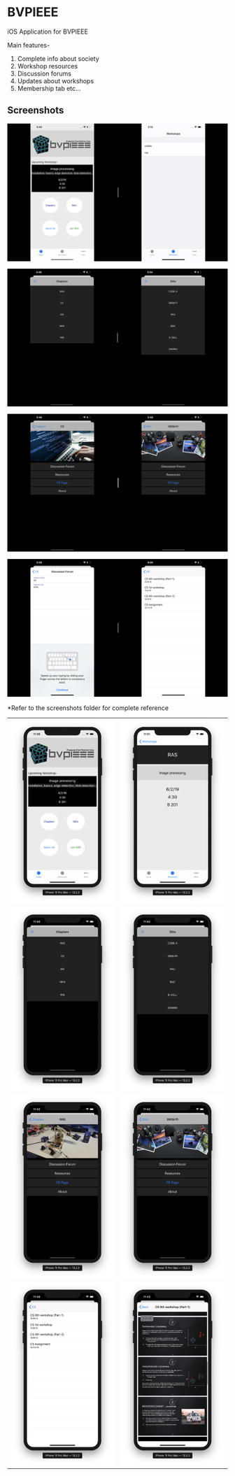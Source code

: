 # BVPIEEE
iOS Application for BVPIEEE

Main features-
1. Complete info about society
2. Workshop resources
3. Discussion forums
4. Updates about workshops
5. Membership tab etc...

## Screenshots

![Home-workshops](https://github.com/yugantarjain/BVPIEEE/blob/master/Screenshots/home-workshops.png)

![Chap-SIG](https://github.com/yugantarjain/BVPIEEE/blob/master/Screenshots/chap-sig.png)

![CS-Drishti](https://github.com/yugantarjain/BVPIEEE/blob/master/Screenshots/cs-drishti.png)

![discuss-resource](https://github.com/yugantarjain/BVPIEEE/blob/master/Screenshots/forum-resource.png)

*Refer to the screenshots folder for complete reference

|||
-|-
![Home](/DeviceScreenshots/Home.png) | ![Workshop](/DeviceScreenshots/Workshop.png)
![Chapters](/DeviceScreenshots/Chapters.png) | ![SIGs](/DeviceScreenshots/SIGs.png)
![Chapter_RAS](/DeviceScreenshots/RAS.png) | ![SIG_Drishti](/DeviceScreenshots/DRISHTI.png)
![Resources](/DeviceScreenshots/Resources.png) | ![Resource](/DeviceScreenshots/resource.png)
